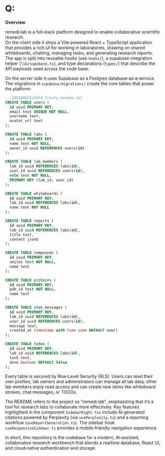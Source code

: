 # Q: 

**Overview**

remedi‑lab is a full‑stack platform designed to enable collaborative scientific research.  
On the client side it ships a Vite‑powered React + TypeScript application that provides a rich UI for working in laboratories, drawing on shared whiteboards, chatting, managing tasks, and generating research reports.  The app is split into reusable hooks (see `hooks/`), a supabase integration helper (`lib/supabase.ts`), and type declarations (`types/`) that describe the API payloads used across the code base.

On the server side it uses Supabase as a Postgres database‑as‑a‑service.  The migrations in `supabase/migrations/` create the core tables that power the platform:

```sql
-- 20250607124954_frosty_meadow.sql
CREATE TABLE users (
  id uuid PRIMARY KEY,
  email text UNIQUE NOT NULL,
  username text,
  avatar_url text
);

CREATE TABLE labs (
  id uuid PRIMARY KEY,
  name text NOT NULL,
  owner_id uuid REFERENCES users(id)
);

CREATE TABLE lab_members (
  lab_id uuid REFERENCES labs(id),
  user_id uuid REFERENCES users(id),
  role text NOT NULL,
  PRIMARY KEY (lab_id, user_id)
);

CREATE TABLE whiteboards (
  id uuid PRIMARY KEY,
  lab_id uuid REFERENCES labs(id),
  name text NOT NULL
);

CREATE TABLE reports (
  id uuid PRIMARY KEY,
  lab_id uuid REFERENCES labs(id),
  title text,
  content jsonb
);

CREATE TABLE compounds (
  id uuid PRIMARY KEY,
  smiles text NOT NULL,
  name text
);

CREATE TABLE proteins (
  id uuid PRIMARY KEY,
  pdb_id text NOT NULL,
  name text
);

CREATE TABLE chat_messages (
  id uuid PRIMARY KEY,
  lab_id uuid REFERENCES labs(id),
  user_id uuid REFERENCES users(id),
  message text,
  created_at timestamp with time zone DEFAULT now()
);

CREATE TABLE todos (
  id uuid PRIMARY KEY,
  lab_id uuid REFERENCES labs(id),
  task text,
  done boolean DEFAULT false
);
```

Every table is secured by Row‑Level Security (RLS).  Users can read their own profiles; lab owners and administrators can manage all lab data; other lab members enjoy read access and can create new items like whiteboard strokes, chat messages, or TODOs.

The README refers to the project as "remedi‑lab", emphasizing that it’s a tool for research labs to collaborate more effectively.  Key features highlighted in the component `SidebarRight.tsx` include AI‑generated citations powered by Perplexity (via `usePerplexity.ts`) and a reporting workflow (`useReportGeneration.ts`).  The sidebar hook `useResponsiveSidebar.ts` provides a mobile‑friendly navigation experience.

In short, this repository is the codebase for a modern, AI‑assisted, collaborative research workbench that blends a realtime database, React UI, and cloud‑native authentication and storage.